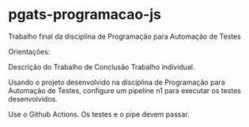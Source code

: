# pgats-programacao-js
Trabalho final da disciplina de Programação para Automação de Testes

Orientações:

Descrição do Trabalho de Conclusão
Trabalho individual.

Usando o projeto desenvolvido na disciplina de Programação para Automação de Testes, configure um pipeline n1 para executar os testes desenvolvidos.

Use o Github Actions.
Os testes e o pipe devem passar.
